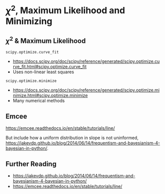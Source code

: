 # $\chi^2$, Maximum Likelihood and Minimizing

<!-- ? https://www.statsmodels.org/stable/examples/notebooks/generated/gls.html -->


## $\chi^2$ & Maximum Likelihood

`scipy.optimize.curve_fit`
- https://docs.scipy.org/doc/scipy/reference/generated/scipy.optimize.curve_fit.html#scipy.optimize.curve_fit
- Uses non-linear least squares

`scipy.optimize.minimize`
- https://docs.scipy.org/doc/scipy/reference/generated/scipy.optimize.minimize.html#scipy.optimize.minimize
- Many numerical methods


## Emcee

https://emcee.readthedocs.io/en/stable/tutorials/line/

But include how a uniform distribution in slope is not uninformed, https://jakevdp.github.io/blog/2014/06/14/frequentism-and-bayesianism-4-bayesian-in-python/. 

## Further Reading

* https://jakevdp.github.io/blog/2014/06/14/frequentism-and-bayesianism-4-bayesian-in-python/
* https://emcee.readthedocs.io/en/stable/tutorials/line/

